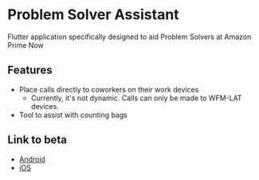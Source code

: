 # Problem Solver Assistant
Flutter application specifically designed to aid Problem Solvers at Amazon Prime Now

## Features
* Place calls directly to coworkers on their work devices
  * Currently, it's not dynamic. Calls can only be made to WFM-LAT devices.
* Tool to assist with counting bags

## Link to beta
* [Android](https://acsweb.ucsd.edu/~c1tran/dev/amazon/app-release.apk)
* [iOS](https://tiny.app.link/bpbZrUAPkT)
